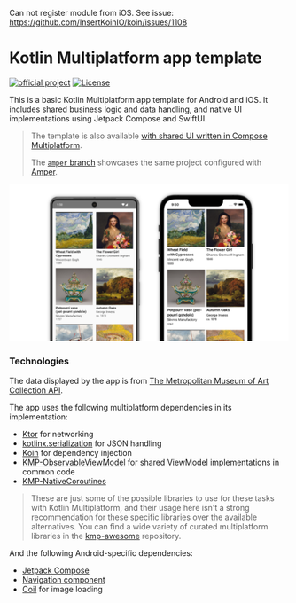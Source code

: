 
Can not register module from iOS.
See issue: https://github.com/InsertKoinIO/koin/issues/1108



# Kotlin Multiplatform app template

[![official project](http://jb.gg/badges/official.svg)](https://confluence.jetbrains.com/display/ALL/JetBrains+on+GitHub)
[![License](https://img.shields.io/badge/License-Apache_2.0-blue.svg)](https://opensource.org/licenses/Apache-2.0)

This is a basic Kotlin Multiplatform app template for Android and iOS. It includes shared business logic and data handling, and native UI implementations using Jetpack Compose and SwiftUI.

> The template is also available [with shared UI written in Compose Multiplatform](https://github.com/kotlin/KMP-App-Template).
>
> The [`amper` branch](https://github.com/Kotlin/KMP-App-Template-Native/tree/amper) showcases the same project configured with [Amper](https://github.com/JetBrains/amper).

![Screenshots of the app](images/screenshots.png)

### Technologies

The data displayed by the app is from [The Metropolitan Museum of Art Collection API](https://metmuseum.github.io/).

The app uses the following multiplatform dependencies in its implementation:

- [Ktor](https://ktor.io/) for networking
- [kotlinx.serialization](https://github.com/Kotlin/kotlinx.serialization) for JSON handling
- [Koin](https://github.com/InsertKoinIO/koin) for dependency injection
- [KMP-ObservableViewModel](https://github.com/rickclephas/KMP-ObservableViewModel) for shared ViewModel implementations in common code
- [KMP-NativeCoroutines](https://github.com/rickclephas/KMP-NativeCoroutines)

> These are just some of the possible libraries to use for these tasks with Kotlin Multiplatform, and their usage here isn't a strong recommendation for these specific libraries over the available alternatives. You can find a wide variety of curated multiplatform libraries in the [kmp-awesome](https://github.com/terrakok/kmp-awesome) repository.

And the following Android-specific dependencies:

- [Jetpack Compose](https://developer.android.com/jetpack/compose)
- [Navigation component](https://developer.android.com/jetpack/compose/navigation)
- [Coil](https://github.com/coil-kt/coil) for image loading
